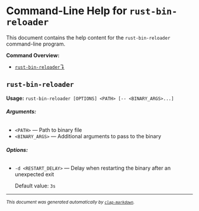 # Command-Line Help for `rust-bin-reloader`

This document contains the help content for the `rust-bin-reloader` command-line program.

**Command Overview:**

* [`rust-bin-reloader`↴](#rust-bin-reloader)

## `rust-bin-reloader`

**Usage:** `rust-bin-reloader [OPTIONS] <PATH> [-- <BINARY_ARGS>...]`

###### **Arguments:**

* `<PATH>` — Path to binary file
* `<BINARY_ARGS>` — Additional arguments to pass to the binary

###### **Options:**

* `-d <RESTART_DELAY>` — Delay when restarting the binary after an unexpected exit

  Default value: `3s`



<hr/>

<small><i>
    This document was generated automatically by
    <a href="https://crates.io/crates/clap-markdown"><code>clap-markdown</code></a>.
</i></small>
